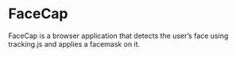 # FaceCap
 FaceCap is a browser application that detects the user’s face using tracking.js and applies a facemask on it.
